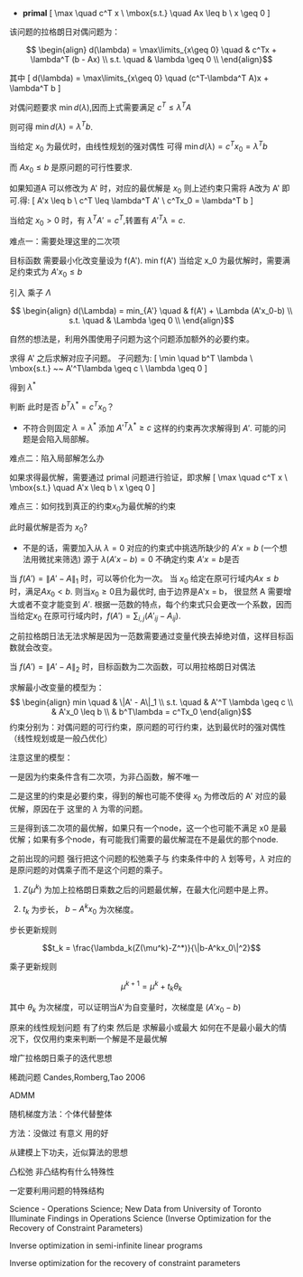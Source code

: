 - **primal**
\[
\max \quad  c^T x \\
\mbox{s.t.}  \quad  Ax \leq b \\
      x \geq 0
\]

该问题的拉格朗日对偶问题为：

$$
\begin{align}
d(\lambda) =  \max\limits_{x\geq 0} \quad & c^Tx + \lambda^T (b - Ax)  \\
s.t. \quad   &   \lambda \geq 0     \\
\end{align}$$

其中
\[
d(\lambda) =  \max\limits_{x\geq 0} \quad (c^T-\lambda^T A)x + \lambda^T b
\]

对偶问题要求 $\min d(\lambda)$,因而上式需要满足 $c^T \leq \lambda^T A$

则可得 $\min d(\lambda)=\lambda^T b$.

当给定 $x_0$ 为最优时，由线性规划的强对偶性 可得 $\min d(\lambda) = c^Tx_0 = \lambda^T b$

而 $Ax_0 \leq b$ 是原问题的可行性要求.

如果知道A 可以修改为 A' 时，对应的最优解是 $x_0$ 则上述约束只需将 A改为 A' 即可.得:
\[
A'x \leq b \\
c^T \leq \lambda^T A' \\
c^Tx_0 = \lambda^T b
\]

当给定 $x_0 > 0$ 时，有 $\lambda^T A' = c^T$,转置有 $A'^T\lambda  = c$.

难点一：需要处理这里的二次项

目标函数 需要最小化改变量设为 f(A').
min  f(A')
当给定 x_0 为最优解时，需要满足约束式为 $A'x_0 \leq b$

引入 乘子 $\Lambda$

$$
\begin{align}
d(\Lambda) =  min_{A'} \quad & f(A') + \Lambda (A'x_0-b)  \\
s.t. \quad   &   \Lambda \geq 0     \\
\end{align}$$


自然的想法是，利用外围使用子问题为这个问题添加额外的必要约束。

求得 A' 之后求解对应子问题。
子问题为:
\[
\min \quad  b^T \lambda \\
\mbox{s.t.} ~~  A'^T\lambda \geq c \\
    \lambda \geq 0
\]

得到 $\lambda^*$

判断 此时是否 $b^T \lambda^*= c^Tx_0$？
- 不符合则固定 $\lambda=\lambda^*$ 添加 $A'^T \lambda^* \geq c$ 这样的约束再次求解得到 $A'$.
可能的问题是会陷入局部解。

难点二：陷入局部解怎么办

如果求得最优解，需要通过 primal 问题进行验证，即求解
\[
\max \quad  c^T x \\
\mbox{s.t.}  \quad  A'x \leq b \\
      x \geq 0
\]

难点三：如何找到真正的约束$x_0$为最优解的约束

此时最优解是否为 $x_0$?
- 不是的话，需要加入从 $\lambda =0$ 对应的约束式中挑选所缺少的  $A'x=b$ (一个想法用微扰来筛选)
源于 $\lambda(A'x-b) =0$ 不确定约束 $A'x=b$是否

当 $f(A') = \|A' - A\|_1$ 时，可以等价化为一次。
当 $x_0$ 给定在原可行域内$Ax \leq b$时，满足$Ax_0 < b$.
则当$x_0 \geq 0$且为最优时, 由于边界是A'x = b，
很显然 A 需要增大或者不变才能变到 $A'$.
根据一范数的特点，每个约束式只会更改一个系数，因而当给定$x_0$ 在原可行域内时，$f(A') = \sum_{{i,j}}(A'_{ij} - A_{ij})$.

之前拉格朗日法无法求解是因为一范数需要通过变量代换去掉绝对值，这样目标函数就会改变。

当 $f(A') = \|A' - A\|_2$ 时，目标函数为二次函数，可以用拉格朗日对偶法

求解最小改变量的模型为：
$$
\begin{align}
min \quad & \|A' - A\|_1    \\
s.t. \quad  &   A'^T \lambda \geq c     \\
& A'x_0  \leq b \\
& b^T\lambda = c^Tx_0
\end{align}$$
约束分别为：对偶问题的可行约束，原问题的可行约束，达到最优时的强对偶性（线性规划或是一般凸优化）

注意这里的模型：

一是因为约束条件含有二次项，为非凸函数，解不唯一

二是这里的约束是必要约束，得到的解也可能不使得 $x_0$ 为修改后的 A' 对应的最优解，原因在于 这里的 $\lambda$ 为零的问题。

三是得到该二次项的最优解，如果只有一个node，这一个也可能不满足 x0 是最优解；如果有多个node，有可能我们需要的最优解混在不是最优的那个node.


之前出现的问题 强行把这个问题的松弛乘子与 约束条件中的 $\lambda$ 划等号，$\lambda$ 对应的是原问题的对偶乘子而不是这个问题的乘子。


1. $Z(\mu^k)$ 为加上拉格朗日乘数之后的问题最优解，在最大化问题中是上界。

2. $t_k$ 为步长， $b-A^kx_0$ 为次梯度。

步长更新规则

$$t_k = \frac{\lambda_k(Z(\mu^k)-Z^*)}{\|b-A^kx_0\|^2}$$

乘子更新规则

$$ \mu^{k+1} = \mu ^k + t_k\theta_k$$

其中 $\theta_k$ 为次梯度，可以证明当A'为自变量时，次梯度是 $(A'x_0-b)$

原来的线性规划问题 有了约束 然后是 求解最小或最大
如何在不是最小最大的情况下，仅仅用约束来判断一个解是不是最优解


增广拉格朗日乘子的迭代思想

稀疏问题
Candes,Romberg,Tao 2006

ADMM

随机梯度方法：个体代替整体

方法：没做过 有意义 用的好

从建模上下功夫，近似算法的思想

凸松弛  非凸结构有什么特殊性

一定要利用问题的特殊结构


Science - Operations Science; New Data from University of Toronto Illuminate Findings in Operations Science (Inverse Optimization for the Recovery of Constraint Parameters)

Inverse optimization in semi-infinite linear programs

Inverse optimization for the recovery of constraint parameters
